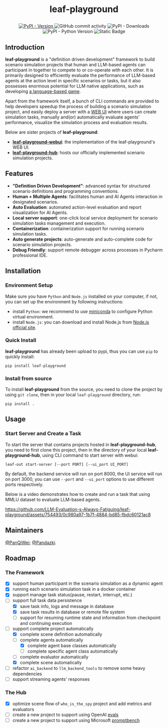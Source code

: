 <h1>
  <p align="center">
    <strong>leaf-playground</strong>
  </p>
</h1>
<p align="center">
    <a href="https://pypi.org/project/leaf-playground/">
        <img alt="PyPI - Version" src="https://img.shields.io/pypi/v/leaf-playground.svg">
    </a>
    <img alt="GitHub commit activity" src="https://img.shields.io/github/commit-activity/w/LLM-Evaluation-s-Always-Fatiguing/leaf-playground">
    <img alt="PyPI - Downloads" src="https://img.shields.io/pypi/dd/leaf-playground">
    <img alt="PyPI - Python Version" src="https://img.shields.io/pypi/pyversions/leaf-playground">
    <img alt="Static Badge" src="https://img.shields.io/badge/node.js-%E2%89%A518.19.0-brightgreen">
</p>

## Introduction

**leaf-playground** is a "definition driven development" framework to build scenario simulation projects that human and LLM-based agents can participant in together to compete to or co-operate with each other. It is primarily designed to efficiently evaluate the performance of LLM-based agents at the action level in specific scenarios or tasks, but it also possesses enormous potential for LLM native applications, such as developing [a language-based game](https://github.com/LLM-Evaluation-s-Always-Fatiguing/leaf-playground-hub/tree/main/who_is_the_spy).

Apart from the framework itself, a bunch of CLI commands are provided to help developers speedup the process of building a scenario simulation project, and easily deploy a server with a [WEB UI](https://github.com/LLM-Evaluation-s-Always-Fatiguing/leaf-playground-webui) where users can create simulation tasks, manually and(or) automatically evaluate agents' performance, visualize the simulation process and evaluation results.

Below are sister projects of **leaf-playground**:
- [**leaf-playground-webui**](https://github.com/LLM-Evaluation-s-Always-Fatiguing/leaf-playground-webui): the implementation of the leaf-playground's WEB UI.
- [**leaf-playground-hub**](https://github.com/LLM-Evaluation-s-Always-Fatiguing/leaf-playground-hub): hosts our officially implemented scenario simulation projects.

## Features

- **"Definition Driven Development"**: advanced syntax for structured scenario definitions and programming conventions.
- **Human + Multiple Agents**: facilitates human and AI Agents interaction in designated scenarios.
- **Auto Evaluation**: automated action-level evaluation and report visualization for AI Agents.
- **Local server support**: one-click local service deployment for scenario simulation tasks management and execution.
- **Containerization**: containerization support for running scenario simulation tasks.
- **Auto generate projects**: auto-generate and auto-complete code for scenario simulation projects.
- **Debug Friendly**: support remote debugger across processes in Pycharm professional IDE.

## Installation

### Environment Setup

Make sure you have `Python` and `Node.js` installed on your computer, if not, you can set up the environment by following instructions:
- install `Python`: we recommend to use [miniconda](https://docs.conda.io/projects/miniconda/en/latest/miniconda-install.html) to configure Python virtual environment.
- install `Node.js`: you can download and install Node.js from [Node.js official site](https://nodejs.org/en).

### Quick Install
**leaf-playground** has already been upload to pypi, thus you can use `pip` to quickly install:
```shell
pip install leaf-playground
```

### Install from source
To install **leaf-playground** from the source, you need to clone the project by using `git clone`, then in your local `leaf-playground` directory, run:
```shell
pip install .
```

## Usage

### Start Server and Create a Task

To start the server that contains projects hosted in **leaf-playground-hub**, you need to first clone this project, then in the directory of your local **leaf-playground-hub**, using CLI command to start server with webui:
```shell
leaf-out start-server [--port PORT] [--ui_port UI_PORT]
```

By default, the backend service will run on port 8000, the UI service will run on port 3000, you can use `--port` and `--ui_port` options to use different ports respectively.

Below is a video demonstrates how to create and run a task that using MMLU dataset to evaluate LLM-based agents.

https://github.com/LLM-Evaluation-s-Always-Fatiguing/leaf-playground/assets/754493/0c980a97-1b7f-4884-bd85-fbdc60121ac8

## Maintainers

[@PanQiWei](https://github.com/panqiwei); [@Pandazki](https://github.com/pandazki).

## Roadmap

### The Framework

- [x] support human participant in the scenario simulation as a dynamic agent
- [x] running each scenario simulation task in a docker container
- [x] support manage task status(pause, restart, interrupt, etc.)
- [ ] support full task data persistence
  - [x] save task info, logs and message in database
  - [x] save task results in database or remote file system
  - [ ] support for resuming runtime state and information from checkpoint and continuing execution
- [ ] support complete project automatically
  - [x] complete scene definition automatically
  - [ ] complete agents automatically
    - [x] complete agent base classes automatically
    - [ ] complete specific agent class automatically
  - [ ] complete evaluator automatically
  - [x] complete scene automatically
- [ ] refactor `ai_backend` to `llm_backend_tools` to remove some heavy dependencies
- [ ] support streaming agents' responses

### The Hub

- [x] optimize scene flow of `who_is_the_spy` project and add metrics and evaluators
- [ ] create a new project to support using OpenAI [evals](https://github.com/openai/evals)
- [ ] create a new project to support using Microsoft [promptbench](https://github.com/microsoft/promptbench)
